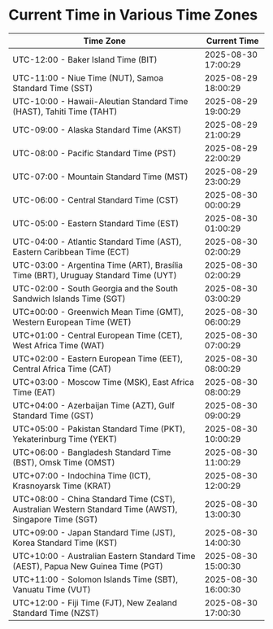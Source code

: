 # Current Time in Various Time Zones

| Time Zone | Current Time |
|-----------|--------------|
| UTC-12:00 - Baker Island Time (BIT) | 2025-08-30 17:00:29 |
| UTC-11:00 - Niue Time (NUT), Samoa Standard Time (SST) | 2025-08-29 18:00:29 |
| UTC-10:00 - Hawaii-Aleutian Standard Time (HAST), Tahiti Time (TAHT) | 2025-08-29 19:00:29 |
| UTC-09:00 - Alaska Standard Time (AKST) | 2025-08-29 21:00:29 |
| UTC-08:00 - Pacific Standard Time (PST) | 2025-08-29 22:00:29 |
| UTC-07:00 - Mountain Standard Time (MST) | 2025-08-29 23:00:29 |
| UTC-06:00 - Central Standard Time (CST) | 2025-08-30 00:00:29 |
| UTC-05:00 - Eastern Standard Time (EST) | 2025-08-30 01:00:29 |
| UTC-04:00 - Atlantic Standard Time (AST), Eastern Caribbean Time (ECT) | 2025-08-30 02:00:29 |
| UTC-03:00 - Argentina Time (ART), Brasília Time (BRT), Uruguay Standard Time (UYT) | 2025-08-30 02:00:29 |
| UTC-02:00 - South Georgia and the South Sandwich Islands Time (SGT) | 2025-08-30 03:00:29 |
| UTC±00:00 - Greenwich Mean Time (GMT), Western European Time (WET) | 2025-08-30 06:00:29 |
| UTC+01:00 - Central European Time (CET), West Africa Time (WAT) | 2025-08-30 07:00:29 |
| UTC+02:00 - Eastern European Time (EET), Central Africa Time (CAT) | 2025-08-30 08:00:29 |
| UTC+03:00 - Moscow Time (MSK), East Africa Time (EAT) | 2025-08-30 08:00:29 |
| UTC+04:00 - Azerbaijan Time (AZT), Gulf Standard Time (GST) | 2025-08-30 09:00:29 |
| UTC+05:00 - Pakistan Standard Time (PKT), Yekaterinburg Time (YEKT) | 2025-08-30 10:00:29 |
| UTC+06:00 - Bangladesh Standard Time (BST), Omsk Time (OMST) | 2025-08-30 11:00:29 |
| UTC+07:00 - Indochina Time (ICT), Krasnoyarsk Time (KRAT) | 2025-08-30 12:00:29 |
| UTC+08:00 - China Standard Time (CST), Australian Western Standard Time (AWST), Singapore Time (SGT) | 2025-08-30 13:00:30 |
| UTC+09:00 - Japan Standard Time (JST), Korea Standard Time (KST) | 2025-08-30 14:00:30 |
| UTC+10:00 - Australian Eastern Standard Time (AEST), Papua New Guinea Time (PGT) | 2025-08-30 15:00:30 |
| UTC+11:00 - Solomon Islands Time (SBT), Vanuatu Time (VUT) | 2025-08-30 16:00:30 |
| UTC+12:00 - Fiji Time (FJT), New Zealand Standard Time (NZST) | 2025-08-30 17:00:30 |
